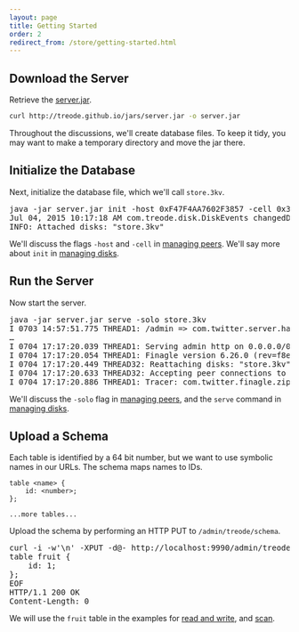 ```yaml
---
layout: page
title: Getting Started
order: 2
redirect_from: /store/getting-started.html
---
```


## Download the Server

Retrieve the [server.jar][server-jar].

~~~sh
curl http://treode.github.io/jars/server.jar -o server.jar
~~~

Throughout the discussions, we'll create database files. To keep it tidy, you may want to make a temporary directory and move the jar there.

## Initialize the Database

Next, initialize the database file, which we'll call `store.3kv`.

<pre class="highlight">
java -jar server.jar init -host 0xF47F4AA7602F3857 -cell 0x3B69376FF6CE2141 store.3kv
<span class="go">Jul 04, 2015 10:17:18 AM com.treode.disk.DiskEvents changedDisks
INFO: Attached disks: "store.3kv"</span>
</pre>

We'll discuss the flags `-host` and `-cell` in [managing peers][manage-peers]. We'll say more about `init` in [managing disks][manage-disks].

## Run the Server

Now start the server.

<pre class="highlight">
java -jar server.jar serve -solo store.3kv
<span class="go">I 0703 14:57:51.775 THREAD1: /admin => com.twitter.server.handler.SummaryHandler
&hellip;
I 0704 17:17:20.039 THREAD1: Serving admin http on 0.0.0.0/0.0.0.0:9990
I 0704 17:17:20.054 THREAD1: Finagle version 6.26.0 (rev=f8ea987f8da7dbe34a4fe1cb481446b5a0d34b56) built at 20150625-094005
I 0704 17:17:20.449 THREAD32: Reattaching disks: "store.3kv"
I 0704 17:17:20.633 THREAD32: Accepting peer connections to Host:F47F4AA7602F3857 for Cell:3B69376FF6CE2141 on 0.0.0.0/0.0.0.0:6278
I 0704 17:17:20.886 THREAD1: Tracer: com.twitter.finagle.zipkin.thrift.SamplingTracer</span>
</pre>

We'll discuss the `-solo` flag in [managing peers][manage-peers], and the `serve` command in [managing disks][manage-disks].


## Upload a Schema

Each table is identified by a 64 bit number, but we want to use symbolic names in our URLs. The schema maps names to IDs.

~~~
table <name> {
    id: <number>;
};

...more tables...
~~~

Upload the schema by performing an HTTP PUT to `/admin/treode/schema`.

<pre class="highlight">
curl -i -w'\n' -XPUT -d@- http://localhost:9990/admin/treode/schema &lt;&lt; EOF
table fruit {
    id: 1;
};
EOF
<span class="go">HTTP/1.1 200 OK
Content-Length: 0</span>
</pre>

We will use the `fruit` table in the examples for [read and write][read-write], and [scan][scan].


[manage-disks]: /managing-disks "Managing Disks"

[manage-peers]: /managing-peers "Managing Peers"

[read-write]: /read-write "Read & Write"

[scan]: /scan "Scanning"

[server-jar]: http://treode.github.io/jars/server.jar "server.jar"
